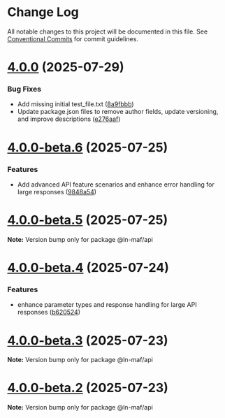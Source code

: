 # Change Log

All notable changes to this project will be documented in this file.
See [Conventional Commits](https://conventionalcommits.org) for commit guidelines.

# [4.0.0](https://github.com/hpcc-systems/MAF/compare/@ln-maf/api@4.0.0-beta.6...@ln-maf/api@4.0.0) (2025-07-29)


### Bug Fixes

* Add missing initial test_file.txt ([8a9fbbb](https://github.com/hpcc-systems/MAF/commit/8a9fbbb31f24d9efd6d109f8231b60f93593c653))
* Update package.json files to remove author fields, update versioning, and improve descriptions ([e276aaf](https://github.com/hpcc-systems/MAF/commit/e276aaf6c53bd1edb83193f148261070bc292277))





# [4.0.0-beta.6](https://github.com/hpcc-systems/MAF/compare/@ln-maf/api@4.0.0-beta.5...@ln-maf/api@4.0.0-beta.6) (2025-07-25)


### Features

* Add advanced API feature scenarios and enhance error handling for large responses ([9848a54](https://github.com/hpcc-systems/MAF/commit/9848a541f73c40c5b12d514f73252d8440d16eff))





# [4.0.0-beta.5](https://github.com/hpcc-systems/MAF/compare/@ln-maf/api@4.0.0-beta.4...@ln-maf/api@4.0.0-beta.5) (2025-07-25)

**Note:** Version bump only for package @ln-maf/api





# [4.0.0-beta.4](https://github.com/hpcc-systems/MAF/compare/@ln-maf/api@4.0.0-beta.3...@ln-maf/api@4.0.0-beta.4) (2025-07-24)


### Features

* enhance parameter types and response handling for large API responses ([b620524](https://github.com/hpcc-systems/MAF/commit/b62052470df7c7742360e4ac87586a546ed277b5))





# [4.0.0-beta.3](https://github.com/hpcc-systems/MAF/compare/@ln-maf/api@4.0.0-beta.2...@ln-maf/api@4.0.0-beta.3) (2025-07-23)

**Note:** Version bump only for package @ln-maf/api





# [4.0.0-beta.2](https://github.com/hpcc-systems/MAF/compare/@ln-maf/api@4.0.0-beta.1...@ln-maf/api@4.0.0-beta.2) (2025-07-23)

**Note:** Version bump only for package @ln-maf/api
